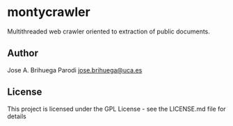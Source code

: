 # montycrawler
Multithreaded web crawler oriented to extraction of public documents.

## Author

Jose A. Brihuega Parodi <jose.brihuega@uca.es>

## License 

This project is licensed under the GPL License - see the LICENSE.md file for details
